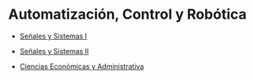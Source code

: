 # Automatización, Control y Robótica

- [Señales y Sistemas I](Señales%20y%20Sistemas%20I.md)
- [Señales y Sistemas II](Señales%20y%20Sistemas%20II.md)

- [Ciencias Económicas y Administrativa](Ciencias%20Económicas%20y%20Administrativa.md)
